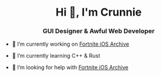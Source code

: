 <h1 align="center">Hi 👋, I'm Crunnie</h1>
<h3 align="center">GUI Designer & Awful Web Developer</h3>

- 🔭 I’m currently working on [Fortnite iOS Archive](https://github.com/Crunnie/Fortnite-iOS-Archive)

- 🌱 I’m currently learning C++ & Rust

- 🤝 I’m looking for help with [Fortnite iOS Archive](https://github.com/Crunnie/Fortnite-iOS-Archive)

</p>
